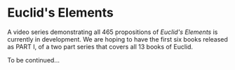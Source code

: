 # Euclid's Elements

A video series demonstrating all 465 propositions of _Euclid's Elements_ is currently in development.  We are hoping to have the first six books released as PART I, of a two part series that covers all 13 books of Euclid.

To be continued...